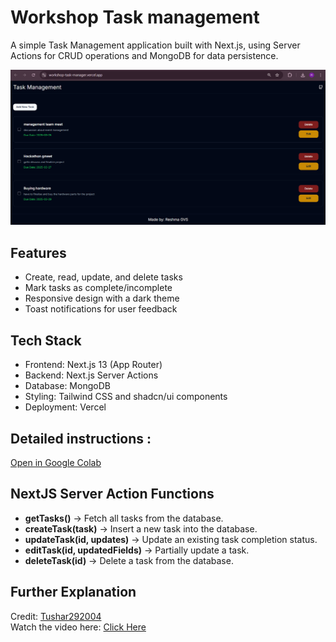 # Workshop Task management 
A simple Task Management application built with Next.js, using Server Actions for CRUD operations and MongoDB for data persistence.

![Alt text](https://github.com/Reshmagvs/workshop-task-manager/blob/main/task-manage-pp.png)

## Features
- Create, read, update, and delete tasks
- Mark tasks as complete/incomplete
- Responsive design with a dark theme
- Toast notifications for user feedback

## Tech Stack
- Frontend: Next.js 13 (App Router)
- Backend: Next.js Server Actions
- Database: MongoDB
- Styling: Tailwind CSS and shadcn/ui components
- Deployment: Vercel

## Detailed instructions :

[Open in Google Colab](https://colab.research.google.com/drive/1shUcBNm6x6uM4-_QRt1kv3NrnVRum_8k)

## NextJS Server Action Functions 
- **getTasks()** → Fetch all tasks from the database.
- **createTask(task)** → Insert a new task into the database.
- **updateTask(id, updates)** → Update an existing task completion status.
- **editTask(id, updatedFields)** → Partially update a task.
- **deleteTask(id)** → Delete a task from the database.

## Further Explanation  
Credit: [Tushar292004](https://github.com/Tushar292004)  
Watch the video here: [Click Here](https://www.youtube.com/watch?v=sPUYXGsRi1I)

